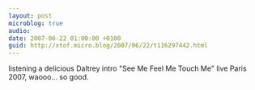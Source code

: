 ```yaml
---
layout: post
microblog: true
audio: 
date: 2007-06-22 01:00:00 +0100
guid: http://xtof.micro.blog/2007/06/22/t116297442.html
---
```

listening a delicious Daltrey  intro "See Me Feel Me Touch Me"  live Paris 2007, waooo... so good.
